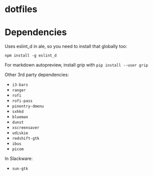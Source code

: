 dotfiles
========

# Dependencies

Uses eslint\_d in ale, so you need to install that globally too:

	npm install -g eslint_d

For markdown autopreview, install grip with `pip install --user grip`

Other 3rd party dependencies:
- `i3-bars`
- `ranger`
- `rofi`
- `rofi-pass`
- `pinentry-dmenu`
- `sxhkd`
- `blueman`
- `dunst`
- `xscreensaver`
- `udiskie`
- `redshift-gtk`
- `ibus`
- `picom`

In Slackware:
- `sun-gtk`
